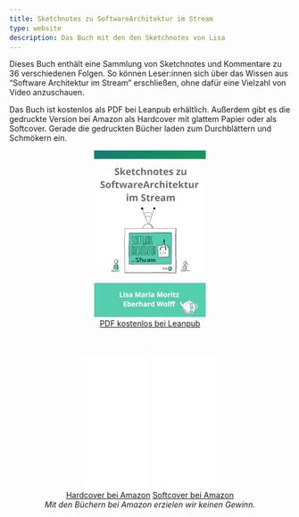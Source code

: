 ```yaml
---
title: Sketchnotes zu SoftwareArchitektur im Stream
type: website
description: Das Buch mit den den Sketchnotes von Lisa
---
```


Dieses Buch enthält eine Sammlung von Sketchnotes und Kommentare zu 36
verschiedenen Folgen. So können Leser:innen sich über das Wissen aus
“Software Architektur im Stream” erschließen, ohne dafür eine Vielzahl
von Video anzuschauen.

Das Buch ist kostenlos als PDF bei Leanpub erhältlich. Außerdem gibt
es die gedruckte Version bei Amazon als Hardcover mit glattem Papier
oder als Softcover. Gerade die gedruckten Bücher laden zum
Durchblättern und Schmökern ein. 


<center>

<a href="https://leanpub.com/softwarearchitektur-im-stream/"> <img
src="sketchnote-buch.jpg" /> <br /> PDF kostenlos bei Leanpub </a>

<br />

<br />

<iframe style="width:120px;height:240px;" marginwidth="0"
    marginheight="0" scrolling="no" frameborder="0"
    src="//ws-eu.amazon-adsystem.com/widgets/q?ServiceVersion=20070822&OneJS=1&Operation=GetAdHtml&MarketPlace=DE&source=ac&ref=tf_til&ad_type=product_link&tracking_id=springbuch-21&marketplace=amazon&amp;region=DE&placement=B09BGPD661&asins=B09BGPD661&linkId=591aaae411014963a7e1207c84f12189&show_border=false&link_opens_in_new_window=false&price_color=333333&title_color=0066c0&bg_color=ffffff"
    > </iframe>

<iframe style="width:120px;height:240px;" marginwidth="0"
    marginheight="0" scrolling="no" frameborder="0"
    src="//ws-eu.amazon-adsystem.com/widgets/q?ServiceVersion=20070822&OneJS=1&Operation=GetAdHtml&MarketPlace=DE&source=ac&ref=qf_sp_asin_til&ad_type=product_link&tracking_id=springbuch-21&marketplace=amazon&amp;region=DE&placement=B09BLWRJNZ&asins=B09BLWRJNZ&linkId=a7ca4031c54a91dcf61f3e035b99ad17&show_border=false&link_opens_in_new_window=false&price_color=333333&title_color=0066c0&bg_color=ffffff" >
		</iframe>

<br />
<a target="_blank"
href="https://www.amazon.de/gp/product/B09BGPD661/ref=as_li_tl?ie=UTF8&camp=1638&creative=6742&creativeASIN=B09BGPD661&linkCode=as2&tag=springbuch-21&linkId=28ce8cd1a77df64c1e7865bad5e2f5e7">Hardcover
bei Amazon</a>
<a target="_blank" href="https://www.amazon.de/gp/product/B09BLWRJNZ/ref=as_li_tl?ie=UTF8&camp=1638&creative=6742&creativeASIN=B09BLWRJNZ&linkCode=as2&tag=springbuch-21&linkId=6390eb1d135f0e93a558b96a42f26a7d">Softcover
bei Amazon</a>

<br />
<em>Mit den Büchern bei Amazon erzielen wir keinen Gewinn.</em>

</center>
